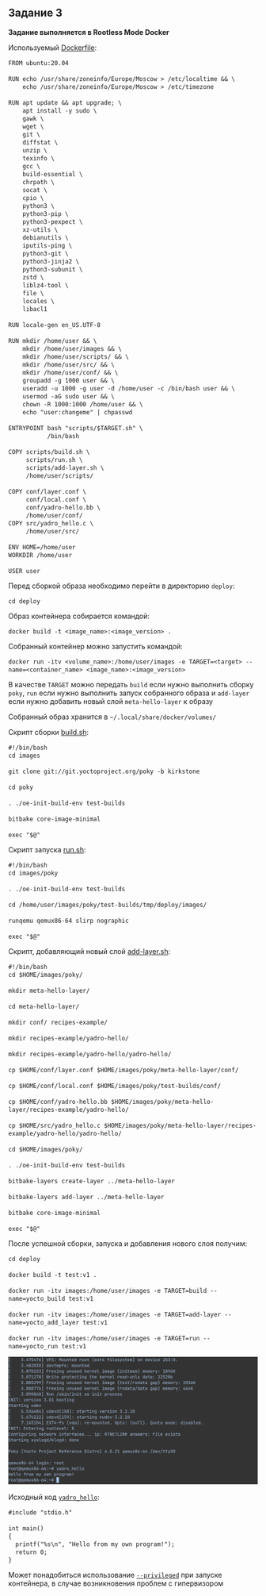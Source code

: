 ## Задание 3

__Задание выполняется в Rootless Mode Docker__

Используемый [Dockerfile](deploy/Dockerfile):

```
FROM ubuntu:20.04

RUN echo /usr/share/zoneinfo/Europe/Moscow > /etc/localtime && \
    echo /usr/share/zoneinfo/Europe/Moscow > /etc/timezone

RUN apt update && apt upgrade; \ 
    apt install -y sudo \
    gawk \
    wget \
    git \
    diffstat \
    unzip \
    texinfo \
    gcc \
    build-essential \
    chrpath \
    socat \
    cpio \
    python3 \
    python3-pip \
    python3-pexpect \
    xz-utils \
    debianutils \
    iputils-ping \
    python3-git \
    python3-jinja2 \
    python3-subunit \
    zstd \
    liblz4-tool \
    file \
    locales \
    libacl1  

RUN locale-gen en_US.UTF-8

RUN mkdir /home/user && \
    mkdir /home/user/images && \
    mkdir /home/user/scripts/ && \
    mkdir /home/user/src/ && \
    mkdir /home/user/conf/ && \
    groupadd -g 1000 user && \
    useradd -u 1000 -g user -d /home/user -c /bin/bash user && \
    usermod -aG sudo user && \
    chown -R 1000:1000 /home/user && \
    echo "user:changeme" | chpasswd

ENTRYPOINT bash "scripts/$TARGET.sh" \
           /bin/bash 

COPY scripts/build.sh \
     scripts/run.sh \
     scripts/add-layer.sh \
     /home/user/scripts/ 

COPY conf/layer.conf \
     conf/local.conf \
     conf/yadro-hello.bb \
     /home/user/conf/
COPY src/yadro_hello.c \
     /home/user/src/

ENV HOME=/home/user
WORKDIR /home/user 

USER user 
```

Перед сборкой образа необходимо перейти в директорию `deploy`:

```
cd deploy
```

Образ контейнера собирается командой:

```
docker build -t <image_name>:<image_version> .
```

Собранный контейнер можно запустить командой:

```
docker run -itv <volume_name>:/home/user/images -e TARGET=<target> --name=<container_name> <image_name>:<image_version> 
```

В качестве `TARGET` можно передать `build` если нужно выполнить сборку `poky`, `run` если нужно выполнить запуск собранного образа и `add-layer` если нужно добавить новый слой `meta-hello-layer` к образу

Собранный образ хранится в `~/.local/share/docker/volumes/`

Скрипт сборки [build.sh](deploy/scripts/build.sh):

```
#!/bin/bash
cd images

git clone git://git.yoctoproject.org/poky -b kirkstone

cd poky

. ./oe-init-build-env test-builds

bitbake core-image-minimal

exec "$@"
```

Скрипт запуска [run.sh](deploy/scripts/run.sh):

```
#!/bin/bash
cd images/poky

. ./oe-init-build-env test-builds

cd /home/user/images/poky/test-builds/tmp/deploy/images/

runqemu qemux86-64 slirp nographic

exec "$@"
```

Скрипт, добавляющий новый слой [add-layer.sh](deploy/scripts/add-layer.sh):

```
#!/bin/bash
cd $HOME/images/poky/

mkdir meta-hello-layer/

cd meta-hello-layer/

mkdir conf/ recipes-example/

mkdir recipes-example/yadro-hello/

mkdir recipes-example/yadro-hello/yadro-hello/

cp $HOME/conf/layer.conf $HOME/images/poky/meta-hello-layer/conf/

cp $HOME/conf/local.conf $HOME/images/poky/test-builds/conf/

cp $HOME/conf/yadro-hello.bb $HOME/images/poky/meta-hello-layer/recipes-example/yadro-hello/

cp $HOME/src/yadro_hello.c $HOME/images/poky/meta-hello-layer/recipes-example/yadro-hello/yadro-hello/

cd $HOME/images/poky/

. ./oe-init-build-env test-builds

bitbake-layers create-layer ../meta-hello-layer

bitbake-layers add-layer ../meta-hello-layer

bitbake core-image-minimal

exec "$@"
```

После успешной сборки, запуска и добавления нового слоя получим:

```
cd deploy

docker build -t test:v1 .

docker run -itv images:/home/user/images -e TARGET=build --name=yocto_build test:v1

docker run -itv images:/home/user/images -e TARGET=add-layer --name=yocto_add_layer test:v1

docker run -itv images:/home/user/images -e TARGET=run --name=yocto_run test:v1
```

![proof.img](images/image_1.png)

Исходный код [`yadro_hello`](deploy/src/yadro_hello.c):

```
#include "stdio.h"

int main()
{
  printf("%s\n", "Hello from my own program!");
  return 0;
}
```

Может понадобиться использование [`--privileged`](https://docs.docker.com/reference/cli/docker/container/run/#privileged) при запуске контейнера, в случае возникновения проблем с гипервизором

